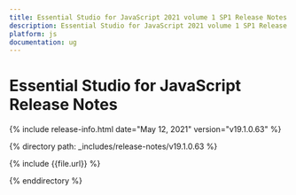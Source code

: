 ```yaml
---
title: Essential Studio for JavaScript 2021 volume 1 SP1 Release Notes  
description: Essential Studio for JavaScript 2021 volume 1 SP1 Release Notes  
platform: js
documentation: ug
---
```


# Essential Studio for JavaScript  Release Notes  

{% include release-info.html date="May 12, 2021"  version="v19.1.0.63" %} 


{% directory path: _includes/release-notes/v19.1.0.63 %}

{% include {{file.url}} %}

{% enddirectory %}